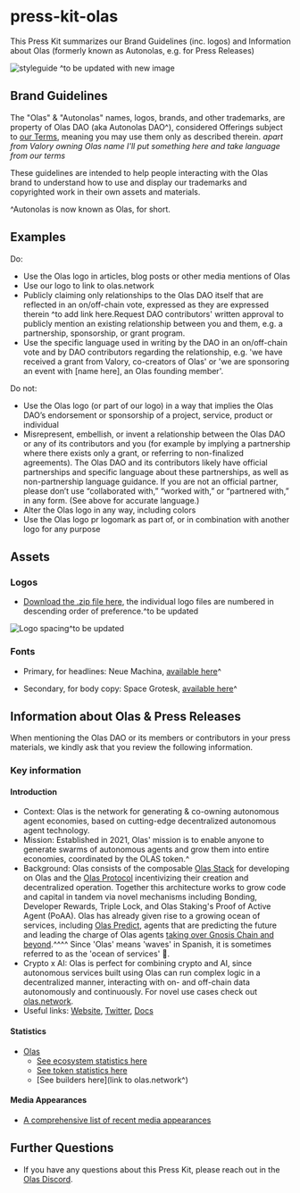 # press-kit-olas
This Press Kit summarizes our Brand Guidelines (inc. logos) and Information about Olas (formerly known as Autonolas, e.g. for Press Releases)

![styleguide](https://github.com/valory-xyz/press-kit/assets/106149667/23a48530-3152-443d-bd63-b9b3c5021828) ^to be updated with new image

## Brand Guidelines 

The "Olas" & "Autonolas" names, logos, brands, and other trademarks, are property of Olas DAO (aka Autonolas DAO^), considered Offerings subject to [our Terms](https://olas.network/disclaimer), meaning you may use them only as described therein. *apart from Valory owning Olas name I'll put something here and take language from our terms*

These guidelines are intended to help people interacting with the Olas brand to understand how to use and display our trademarks and copyrighted work in their own assets and materials.

^Autonolas is now known as Olas, for short.

## Examples
Do:
* Use the Olas logo in articles, blog posts or other media mentions of Olas
* Use our logo to link to olas.network
* Publicly claiming only relationships to the Olas DAO itself that are reflected in an on/off-chain vote, expressed as they are expressed therein ^to add link here.Request DAO contributors' written approval to publicly mention an existing relationship between you and them, e.g. a partnership, sponsorship, or grant program. 
* Use the specific language used in writing by the DAO in an on/off-chain vote and by DAO contributors regarding the relationship, e.g. 'we have received a grant from Valory, co-creators of Olas' or 'we are sponsoring an event with [name here], an Olas founding member'.

Do not:
* Use the Olas logo (or part of our logo) in a way that implies the Olas DAO’s endorsement or sponsorship of a project, service, product or individual
* Misrepresent, embellish, or invent a relationship between the Olas DAO or any of its contributors and you (for example by implying a partnership where there exists only a grant, or referring to non-finalized agreements). The Olas DAO and its contributors likely have official partnerships and specific language about these partnerships, as well as non-partnership language guidance. If you are not an official partner, please don’t use “collaborated with,” “worked with,” or “partnered with,” in any form. (See above for accurate language.)
* Alter the Olas logo in any way, including colors
* Use the Olas logo pr logomark as part of, or in combination with another logo for any purpose

## Assets 
### Logos 
* [Download the .zip file here](https://github.com/valory-xyz/press-kit/files/14344186/logos.zip), the individual logo files are numbered in descending order of preference.^to be updated

![Logo spacing](https://github.com/valory-xyz/press-kit/assets/106149667/e37de9e0-f44d-41b9-a093-61d25b5432b8)^to be updated

### Fonts

* Primary, for headlines: Neue Machina, [available here](https://pangrampangram.com/products/neue-machina)^

* Secondary, for body copy: Space Grotesk, [available here](https://fonts.google.com/specimen/Space+Grotesk)^

## Information about Olas & Press Releases 
When mentioning the Olas DAO or its members or contributors in your press materials, we kindly ask that you review the following information.

### Key information
#### Introduction
* Context: Olas is the network for generating & co-owning autonomous agent economies, based on cutting-edge decentralized autonomous agent technology. 
* Mission: Established in 2021, Olas' mission is to enable anyone to generate swarms of autonomous agents and grow them into entire economies, coordinated by the OLAS token.^ 
* Background: Olas consists of the composable [Olas Stack](https://olas.network/build) for developing on Olas and the [Olas Protocol](protocol.olas.network) incentivizing their creation and decentralized operation. Together this architecture works to grow code and capital in tandem via novel mechanisms including Bonding, Developer Rewards, Triple Lock, and Olas Staking's Proof of Active Agent (PoAA). Olas has already given rise to a growing ocean of services, including [Olas Predict](https://olas.network/services/prediction-agents), agents that are predicting the future and leading the charge of Olas agents [taking over Gnosis Chain and beyond](https://dune.com/adrian0x/autonolas-ecosystem-activity).^^^^ Since 'Olas' means 'waves' in Spanish, it is sometimes referred to as the 'ocean of services' 🌊.
* Crypto x AI: Olas is perfect for combining crypto and AI, since autonomous services built using Olas can run complex logic in a decentralized manner, interacting with on- and off-chain data autonomously and continuously. For novel use cases check out [olas.network](https://olas.network/). 
* Useful links: [Website](https://www.olas.network/), [Twitter](https://twitter/autonolas), [Docs](https://docs.autonolas.network/)

#### Statistics
* [Olas](http://olas.network)
  * [See ecosystem statistics here](https://dune.com/adrian0x/autonolas-ecosystem-activity) 
  * [See token statistics here](^) 
  * [See builders here](link to olas.network^)

#### Media Appearances 
* [A comprehensive list of recent media appearances](https://olas.network/#resources)

## Further Questions
* If you have any questions about this Press Kit, please reach out in the [Olas Discord](^).
